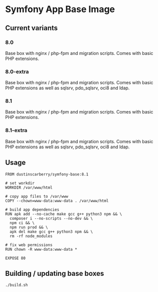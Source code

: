 # Symfony App Base Image

## Current variants

### 8.0

Base box with nginx / php-fpm and migration scripts. Comes with basic PHP extensions.

### 8.0-extra

Base box with nginx / php-fpm and migration scripts. Comes with basic PHP extensions as well as sqlsrv, pdo_sqlsrv, oci8 and ldap.

### 8.1

Base box with nginx / php-fpm and migration scripts. Comes with basic PHP extensions.

### 8.1-extra

Base box with nginx / php-fpm and migration scripts. Comes with basic PHP extensions as well as sqlsrv, pdo_sqlsrv, oci8 and ldap.

## Usage

```docker
FROM dustinscarberry/symfony-base:8.1

# set workdir
WORKDIR /var/www/html

# copy app files to /var/www
COPY --chown=www-data:www-data . /var/www/html

# build app dependencies
RUN apk add --no-cache make gcc g++ python3 npm && \
  composer i --no-scripts --no-dev && \
  npm ci && \
  npm run prod && \
  apk del make gcc g++ python3 npm && \
  rm -rf node_modules

# fix web permissions
RUN chown -R www-data:www-data *

EXPOSE 80
```

## Building / updating base boxes

```sh
./build.sh
```
